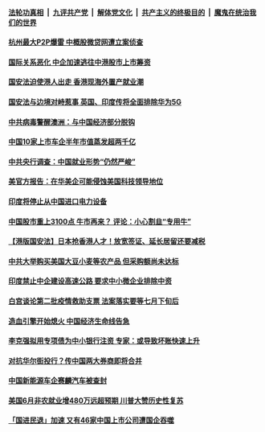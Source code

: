 ####  [法轮功真相](../../../../basic/blob/master/README.md?t=07060431) &nbsp;|&nbsp; [九评共产党](../../../../9ping.md/blob/master/README.md?t=07060431) &nbsp;|&nbsp; [解体党文化](../../../../jtdwh.md/blob/master/README.md?t=07060431)  &nbsp;|&nbsp; [共产主义的终极目的](../../../../gczydzjmd.md/blob/master/README.md?t=07060431) &nbsp;|&nbsp; [魔鬼在统治我们的世界](../../../../mgztzwmdsj.md/blob/master/README.md?t=07060431) 

#### [杭州最大P2P爆雷 中概股微贷网遭立案侦查](../pages/soh7/397561.md?t=07060431) 
#### [国际关系恶化 中企加速逃往中港股市上市筹资](../pages/soh7/397525.md?t=07060431) 
#### [国安法迫使港人出走 香港现海外置产就业潮](../pages/soh7/397513.md?t=07060431) 
#### [国安法与边境对峙惹事 英国、印度传将全面排除华为5G](../pages/soh7/397510.md?t=07060431) 
#### [中共病毒警醒澳洲：与中国经济部分脱钩](../pages/soh7/397270.md?t=07060431) 
#### [中国10家上市车企半年市值蒸发超两千亿](../pages/soh7/397129.md?t=07060431) 
#### [中共央行调查：中国就业形势“仍然严峻”](../pages/soh7/397126.md?t=07060431) 
#### [美官方报告：在华美企可能侵蚀美国科技领导地位](../pages/soh7/397120.md?t=07060431) 
#### [印度将停止从中国进口电力设备](../pages/soh7/397117.md?t=07060431) 
#### [中国股市重上3100点 牛市再来？ 评论：小心割韭“专用牛”](../pages/soh7/397111.md?t=07060431) 
#### [【港版国安法】日本抢香港人才！放宽签证、延长居留还要减税](../pages/soh7/396901.md?t=07060431) 
#### [中共大举购买美国大豆小麦等农产品 但采购额尚未达标](../pages/soh7/396886.md?t=07060431) 
#### [印度禁止中企建设高速公路 要求中小微企业排除中资](../pages/soh7/396877.md?t=07060431) 
#### [白宫谈论第二批疫情救助支票 法案落实要等七月下旬后](../pages/soh7/396715.md?t=07060431) 
#### [造血引擎开始熄火 中国经济生命线告急  ](../pages/soh7/396685.md?t=07060431) 
#### [李克强拟用专项债为中小银行注资 专家：或导致坏账快速上升 ](../pages/soh7/396697.md?t=07060431) 
#### [对抗华尔街投行？传中国两大券商即将合并](../pages/soh7/396691.md?t=07060431) 
#### [中国新能源车企赛麟汽车被查封](../pages/soh7/396694.md?t=07060431) 
#### [美国6月非农就业增480万远超预期 川普大赞历史性复苏](../pages/soh7/396670.md?t=07060431) 
#### [「国进民退」加速 又有46家中国上市公司遭国企吞噬](../pages/soh7/396538.md?t=07060431) 
